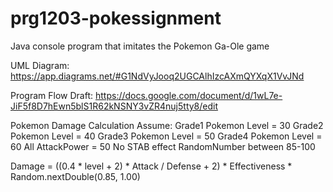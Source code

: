 # prg1203-pokessignment
Java console program that imitates the Pokemon Ga-Ole game

UML Diagram: https://app.diagrams.net/#G1NdVyJooq2UGCAlhIzcAXmQYXqX1VvJNd

Program Flow Draft: https://docs.google.com/document/d/1wL7e-JiF5f8D7hEwn5blS1R62kNSNY3vZR4nuj5tty8/edit

Pokemon Damage Calculation
Assume:
Grade1 Pokemon Level = 30
Grade2 Pokemon Level = 40
Grade3 Pokemon Level = 50
Grade4 Pokemon Level = 60
All AttackPower = 50
No STAB effect
RandomNumber between 85-100

Damage = ((0.4 * level + 2) * Attack / Defense + 2) * Effectiveness * Random.nextDouble(0.85, 1.00)
